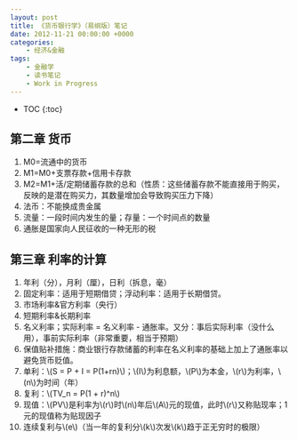 ```yaml
---
layout: post
title: 《货币银行学》（易纲版）笔记
date: 2012-11-21 00:00:00 +0000
categories:
    - 经济&金融
tags:
    - 金融学
    - 读书笔记
    - Work in Progress
---
```


* TOC
{:toc}

## 第二章 货币

1. M0=流通中的货币
2. M1=M0+支票存款+信用卡存款
3. M2=M1+活/定期储蓄存款的总和（性质：这些储蓄存款不能直接用于购买，反映的是潜在购买力，其数量增加会导致购买压力下降）
4. 法币：不能换成贵金属
5. 流量：一段时间内发生的量；存量：一个时间点的数量
6. 通胀是国家向人民征收的一种无形的税

## 第三章 利率的计算

1. 年利（分），月利（厘），日利（拆息，毫）
2. 固定利率：适用于短期借贷；浮动利率：适用于长期借贷。
3. 市场利率&官方利率（央行）
4. 短期利率&长期利率
5. 名义利率；实际利率 = 名义利率 - 通胀率。又分：事后实际利率（没什么用），事前实际利率（非常重要，相当于预期）
6. 保值贴补措施：商业银行存款储蓄的利率在名义利率的基础上加上了通胀率以避免货币贬值。
7. 单利：\\(S = P + I = P(1+rn)\\)；\\(I\\)为利息额，\\(P\\)为本金，\\(r\\)为利率，\\(n\\)为时间（年）
8. 复利：\\(TV_n = P(1 + r)^n\\)
9. 现值：\\(PV\\)是利率为\\(r\\)时\\(n\\)年后\\(A\\)元的现值，此时\\(r\\)又称贴现率；1元的现值称为贴现因子
10. 连续复利与\\(e\\)（当一年的复利分\\(k\\)次发\\(k\\)趋于正无穷时的极限）

